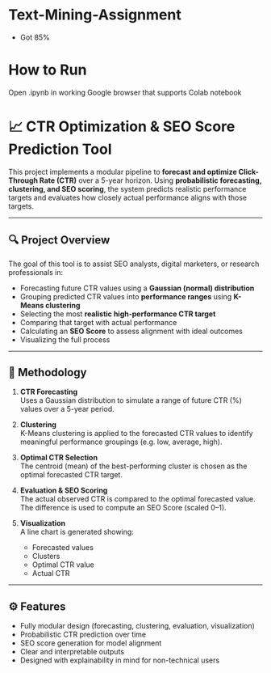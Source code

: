 # Text-Mining-Assignment
- Got 85%

# How to Run
Open .ipynb in working Google browser that supports Colab notebook

# 📈 CTR Optimization & SEO Score Prediction Tool

This project implements a modular pipeline to **forecast and optimize Click-Through Rate (CTR)** over a 5-year horizon. Using **probabilistic forecasting, clustering, and SEO scoring**, the system predicts realistic performance targets and evaluates how closely actual performance aligns with those targets.

---

## 🔍 Project Overview

The goal of this tool is to assist SEO analysts, digital marketers, or research professionals in:

- Forecasting future CTR values using a **Gaussian (normal) distribution**
- Grouping predicted CTR values into **performance ranges** using **K-Means clustering**
- Selecting the most **realistic high-performance CTR target**
- Comparing that target with actual performance
- Calculating an **SEO Score** to assess alignment with ideal outcomes
- Visualizing the full process

---

## 🧠 Methodology

1. **CTR Forecasting**  
   Uses a Gaussian distribution to simulate a range of future CTR (%) values over a 5-year period.

2. **Clustering**  
   K-Means clustering is applied to the forecasted CTR values to identify meaningful performance groupings (e.g. low, average, high).

3. **Optimal CTR Selection**  
   The centroid (mean) of the best-performing cluster is chosen as the optimal forecasted CTR target.

4. **Evaluation & SEO Scoring**  
   The actual observed CTR is compared to the optimal forecasted value. The difference is used to compute an SEO Score (scaled 0–1).

5. **Visualization**  
   A line chart is generated showing:
   - Forecasted values
   - Clusters
   - Optimal CTR value
   - Actual CTR

---

## ⚙️ Features

- Fully modular design (forecasting, clustering, evaluation, visualization)
- Probabilistic CTR prediction over time
- SEO score generation for model alignment
- Clear and interpretable outputs
- Designed with explainability in mind for non-technical users

